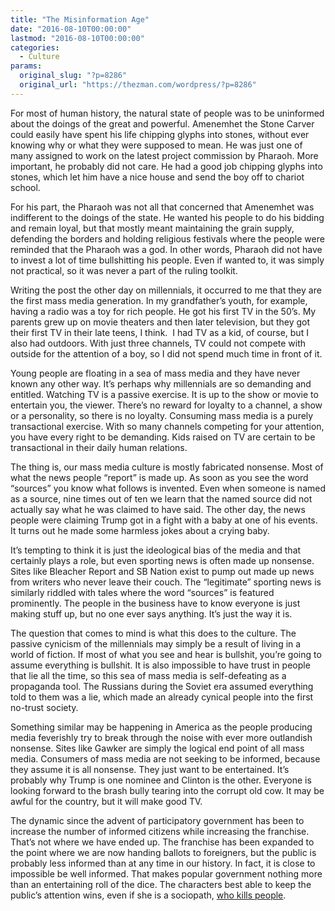 ```yaml
---
title: "The Misinformation Age"
date: "2016-08-10T00:00:00"
lastmod: "2016-08-10T00:00:00"
categories:
  - Culture
params:
  original_slug: "?p=8286"
  original_url: "https://thezman.com/wordpress/?p=8286"
---
```


For most of human history, the natural state of people was to be
uninformed about the doings of the great and powerful. Amenemhet the
Stone Carver could easily have spent his life chipping glyphs into
stones, without ever knowing why or what they were supposed to mean. He
was just one of many assigned to work on the latest project commission
by Pharaoh. More important, he probably did not care. He had a good job
chipping glyphs into stones, which let him have a nice house and send
the boy off to chariot school.

For his part, the Pharaoh was not all that concerned that Amenemhet was
indifferent to the doings of the state. He wanted his people to do his
bidding and remain loyal, but that mostly meant maintaining the grain
supply, defending the borders and holding religious festivals where the
people were reminded that the Pharaoh was a god. In other words, Pharaoh
did not have to invest a lot of time bullshitting his people. Even if
wanted to, it was simply not practical, so it was never a part of the
ruling toolkit.

Writing the post the other day on millennials, it occurred to me that
they are the first mass media generation. In my grandfather’s youth, for
example, having a radio was a toy for rich people. He got his first TV
in the 50’s. My parents grew up on movie theaters and then later
television, but they got their first TV in their late teens, I think.  I
had TV as a kid, of course, but I also had outdoors. With just three
channels, TV could not compete with outside for the attention of a boy,
so I did not spend much time in front of it.

Young people are floating in a sea of mass media and they have never
known any other way. It’s perhaps why millennials are so demanding and
entitled. Watching TV is a passive exercise. It is up to the show or
movie to entertain you, the viewer. There’s no reward for loyalty to a
channel, a show or a personality, so there is no loyalty. Consuming mass
media is a purely transactional exercise. With so many channels
competing for your attention, you have every right to be demanding. Kids
raised on TV are certain to be transactional in their daily human
relations.

The thing is, our mass media culture is mostly fabricated nonsense. Most
of what the news people “report” is made up. As soon as you see the word
“sources” you know what follows is invented. Even when someone is named
as a source, nine times out of ten we learn that the named source did
not actually say what he was claimed to have said. The other day, the
news people were claiming Trump got in a fight with a baby at one of his
events. It turns out he made some harmless jokes about a crying baby.

It’s tempting to think it is just the ideological bias of the media and
that certainly plays a role, but even sporting news is often made up
nonsense. Sites like Bleacher Report and SB Nation exist to pump out
made up news from writers who never leave their couch. The “legitimate”
sporting news is similarly riddled with tales where the word “sources”
is featured prominently. The people in the business have to know
everyone is just making stuff up, but no one ever says anything. It’s
just the way it is.

The question that comes to mind is what this does to the culture. The
passive cynicism of the millennials may simply be a result of living in
a world of fiction. If most of what you see and hear is bullshit, you’re
going to assume everything is bullshit. It is also impossible to have
trust in people that lie all the time, so this sea of mass media is
self-defeating as a propaganda tool. The Russians during the Soviet era
assumed everything told to them was a lie, which made an already cynical
people into the first no-trust society.

Something similar may be happening in America as the people producing
media feverishly try to break through the noise with ever more
outlandish nonsense. Sites like Gawker are simply the logical end point
of all mass media. Consumers of mass media are not seeking to be
informed, because they assume it is all nonsense. They just want to be
entertained. It’s probably why Trump is one nominee and Clinton is the
other. Everyone is looking forward to the brash bully tearing into the
corrupt old cow. It may be awful for the country, but it will make good
TV.

The dynamic since the advent of participatory government has been to
increase the number of informed citizens while increasing the franchise.
That’s not where we have ended up. The franchise has been expanded to
the point where we are now handing ballots to foreigners, but the public
is probably less informed than at any time in our history. In fact, it
is close to impossible be well informed. That makes popular government
nothing more than an entertaining roll of the dice. The characters best
able to keep the public’s attention wins, even if she is a sociopath, <a
href="http://www.foxnews.com/politics/2016/08/10/assange-implies-murdered-dnc-staffer-was-wikileaks-source.html"
target="_blank">who kills people</a>.
